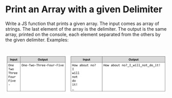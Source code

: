 # Print an Array with a given Delimiter
Write a JS function that prints a given array.
The input comes as array of strings. The last element of the array is the delimiter.
The output is the same array, printed on the console, each element separated from the others by the given
delimiter.
Examples:

# ![Examples](example.png)
